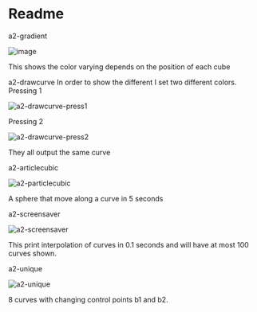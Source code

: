 # Readme

a2-gradient

![image](https://user-images.githubusercontent.com/89867062/134755224-d1ffaf88-a5b8-4e76-81fa-3a6abcdc156d.png)

This shows the color varying depends on the position of each cube


a2-drawcurve
In order to show the different I set two different colors.
Pressing 1

![a2-drawcurve-press1](https://user-images.githubusercontent.com/89867062/134763793-e332f57d-9cc4-4823-8ba5-c3ce15682e1f.gif)

Pressing 2

![a2-drawcurve-press2](https://user-images.githubusercontent.com/89867062/134763795-b956777b-a4fc-44c3-ae6b-62f078b24d30.gif)

They all output the same curve


a2-articlecubic

![a2-particlecubic](https://user-images.githubusercontent.com/89867062/134763824-df639297-7eae-4f82-a2ab-d9905adf6041.gif)

A sphere that move along a curve in 5 seconds


a2-screensaver

![a2-screensaver](https://user-images.githubusercontent.com/89867062/134763852-c4c4a9bc-c4a0-41e7-9146-55f0a2e9ccd6.gif)

This print interpolation of curves in 0.1 seconds and will have at most 100 curves shown.


a2-unique

![a2-unique](https://user-images.githubusercontent.com/89867062/134763882-38e7e2b7-f424-4f83-bfd6-70b6908a6f17.gif)

8 curves with changing control points b1 and b2.
